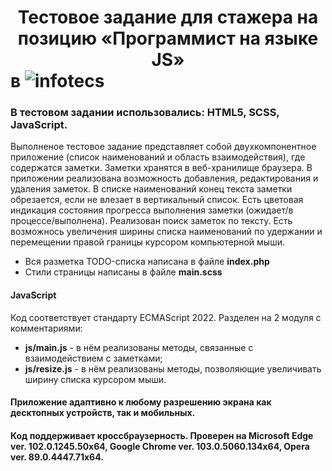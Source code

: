 # <center>Тестовое задание для стажера на позицию «Программист на языке JS»</center> в ![infotecs](https://infotecs.ru/local/templates/inner/images/logo.png)
### В тестовом задании использовались: HTML5, SCSS, JavaScript.
Выполненое тестовое задание представляет собой двухкомпонентное приложение (список наименований и область взаимодействия), где содержатся заметки. Заметки хранятся в веб-хранилище браузера. 
В приложении реализована возможность добавления, редактирования и удаления заметок. В списке наименований конец текста заметки обрезается, если не влезает в вертикальный список.
Есть цветовая индикация состояния прогресса выполнения заметки (ожидает/в процессе/выполнена). Реализован поиск заметок по тексту. Есть возможнось 
увеличения ширины списка наименований по удержании и перемещении правой границы курсором компьютерной мыши.
+ Вся разметка TODO-списка написана в файле **index.php**
+ Стили страницы написаны в файле **main.scss**
#### JavaScript
Код соответствует стандарту ECMAScript 2022.
Разделен на 2 модуля с комментариями:
+ **js/main.js** - в нём реализованы методы, связанные с взаимодействием с заметками;
+ **js/resize.js** - в нём реализованы методы, позволяющие увеличивать ширину списка курсором мыши.
#### Приложение адаптивно к любому разрешению экрана как десктопных устройств, так и мобильных.
#### Код поддерживает кроссбраузерность. Проверен на Microsoft Edge ver. 102.0.1245.50x64, Google Chrome ver. 103.0.5060.134x64, Opera ver. 89.0.4447.71x64.
